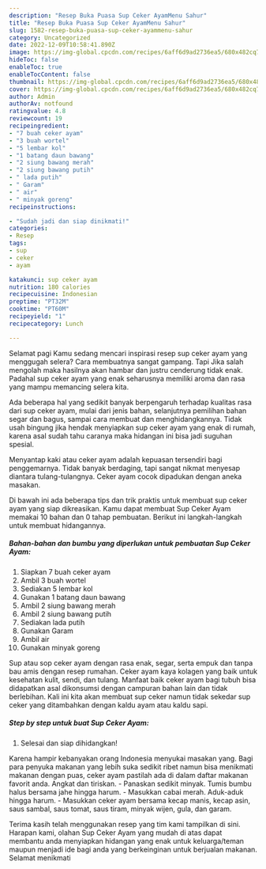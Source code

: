 ```yaml
---
description: "Resep Buka Puasa Sup Ceker AyamMenu Sahur"
title: "Resep Buka Puasa Sup Ceker AyamMenu Sahur"
slug: 1582-resep-buka-puasa-sup-ceker-ayammenu-sahur
category: Uncategorized
date: 2022-12-09T10:58:41.890Z
image: https://img-global.cpcdn.com/recipes/6aff6d9ad2736ea5/680x482cq70/sup-ceker-ayam-foto-resep-utama.jpg
hideToc: false
enableToc: true
enableTocContent: false
thumbnail: https://img-global.cpcdn.com/recipes/6aff6d9ad2736ea5/680x482cq70/sup-ceker-ayam-foto-resep-utama.jpg
cover: https://img-global.cpcdn.com/recipes/6aff6d9ad2736ea5/680x482cq70/sup-ceker-ayam-foto-resep-utama.jpg
author: Admin
authorAv: notfound
ratingvalue: 4.8
reviewcount: 19
recipeingredient:
- "7 buah ceker ayam"
- "3 buah wortel"
- "5 lembar kol"
- "1 batang daun bawang"
- "2 siung bawang merah"
- "2 siung bawang putih"
- " lada putih"
- " Garam"
- " air"
- " minyak goreng"
recipeinstructions:

- "Sudah jadi dan siap dinikmati!"
categories:
- Resep
tags:
- sup
- ceker
- ayam

katakunci: sup ceker ayam 
nutrition: 180 calories
recipecuisine: Indonesian
preptime: "PT32M"
cooktime: "PT60M"
recipeyield: "1"
recipecategory: Lunch

---
```



Selamat pagi Kamu sedang mencari inspirasi resep sup ceker ayam yang menggugah selera? Cara membuatnya sangat gampang. Tapi Jika salah mengolah maka hasilnya akan hambar dan justru cenderung tidak enak. Padahal sup ceker ayam yang enak seharusnya memiliki aroma dan rasa yang mampu memancing selera kita.


Ada beberapa hal yang sedikit banyak berpengaruh terhadap kualitas rasa dari sup ceker ayam, mulai dari jenis bahan, selanjutnya pemilihan bahan segar dan bagus, sampai cara membuat dan menghidangkannya. Tidak usah bingung jika hendak menyiapkan sup ceker ayam yang enak di rumah, karena asal sudah tahu caranya maka hidangan ini bisa jadi suguhan spesial.

Menyantap kaki atau ceker ayam adalah kepuasan tersendiri bagi penggemarnya. Tidak banyak berdaging, tapi sangat nikmat menyesap diantara tulang-tulangnya. Ceker ayam cocok dipadukan dengan aneka masakan.


Di bawah ini ada beberapa tips dan trik praktis untuk membuat sup ceker ayam yang siap dikreasikan. Kamu dapat membuat Sup Ceker Ayam memakai 10 bahan dan 0 tahap pembuatan. Berikut ini langkah-langkah untuk membuat hidangannya.

<!--inarticleads1-->

##### Bahan-bahan dan bumbu yang diperlukan untuk pembuatan Sup Ceker Ayam:

1. Siapkan 7 buah ceker ayam
1. Ambil 3 buah wortel
1. Sediakan 5 lembar kol
1. Gunakan 1 batang daun bawang
1. Ambil 2 siung bawang merah
1. Ambil 2 siung bawang putih
1. Sediakan  lada putih
1. Gunakan  Garam
1. Ambil  air
1. Gunakan  minyak goreng


Sup atau sop ceker ayam dengan rasa enak, segar, serta empuk dan tanpa bau amis dengan resep rumahan. Ceker ayam kaya kolagen yang baik untuk kesehatan kulit, sendi, dan tulang. Manfaat baik ceker ayam bagi tubuh bisa didapatkan asal dikonsumsi dengan campuran bahan lain dan tidak berlebihan. Kali ini kita akan membuat sup ceker namun tidak sekedar sup ceker yang ditambahkan dengan kaldu ayam atau kaldu sapi. 

<!--inarticleads2-->

##### Step by step untuk buat Sup Ceker Ayam:


1. Selesai dan siap dihidangkan!

Karena hampir kebanyakan orang Indonesia menyukai masakan yang. Bagi para penyuka makanan yang lebih suka sedikit ribet namun bisa menikmati makanan dengan puas, ceker ayam pastilah ada di dalam daftar makanan favorit anda. Angkat dan tiriskan. - Panaskan sedikit minyak. Tumis bumbu halus bersama jahe hingga harum. - Masukkan cabai merah. Aduk-aduk hingga harum. - Masukkan ceker ayam bersama kecap manis, kecap asin, saus sambal, saus tomat, saus tiram, minyak wijen, gula, dan garam. 

Terima kasih telah menggunakan resep yang tim kami tampilkan di sini. Harapan kami, olahan Sup Ceker Ayam yang mudah di atas dapat membantu anda menyiapkan hidangan yang enak untuk keluarga/teman maupun menjadi ide bagi anda yang berkeinginan untuk berjualan makanan. Selamat menikmati

